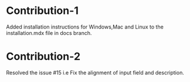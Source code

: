 # Contribution-1
Added installation instructions for Windows,Mac and Linux to the installation.mdx file in docs branch.

# Contribution-2
Resolved the issue #15 i.e Fix the alignment of input field and description.
